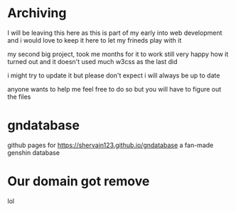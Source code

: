 # Archiving 

I will be leaving this here as this is part of my early into web development and i would love to keep it here to let my frineds play with it

my second big project, took me months for it to work still very happy how it turned out and it doesn't used much w3css as the last did

i might try to update it but please don't expect i will always be up to date

anyone wants to help me feel free to do so but you will have to figure out the files

# gndatabase
github pages for https://shervain123.github.io/gndatabase a fan-made genshin database
# Our domain got remove
lol

